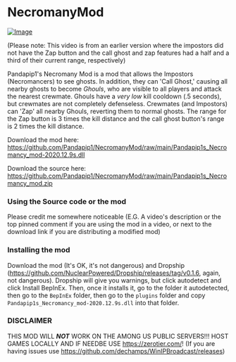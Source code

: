 # NecromanyMod

[![Image](https://github.com/Pandapip1/NecromanyMod/blob/main/Necromancy%20Mod%20Demo%20(1).gif?raw=true "Necromany Mod Demo 1")](https://www.youtube.com/watch?v=2syzUGl2v-s)

(Please note: This video is from an earlier version where the impostors did not have the Zap button and the call ghost and zap features had a half and a third of their current range, respectively)

Pandapip1's Necromany Mod is a mod that allows the Impostors (Necromancers) to see ghosts. In addition, they can 'Call Ghost,' causing all nearby ghosts to become *Ghouls*, who are visible to all players and attack the nearest crewmate. Ghouls have a *very low* kill cooldown (.5 seconds), but crewmates are not completely defenseless. Crewmates (and Impostors) can 'Zap' all nearby Ghouls, reverting them to normal ghosts. The range for the Zap button is 3 times the kill distance and the call ghost button's range is 2 times the kill distance.

Download the mod here: https://github.com/Pandapip1/NecromanyMod/raw/main/Pandapip1s_Necromancy_mod-2020.12.9s.dll

Download the source here: https://github.com/Pandapip1/NecromanyMod/raw/main/Pandapip1s_Necromancy_mod.zip

### Using the Source code or the mod

Please credit me somewhere noticeable (E.G. A video's description or the top pinned comment if you are using the mod in a video, or next to the download link if you are distributing a modified mod)

### Installing the mod

Download the mod (It's OK, it's not dangerous) and Dropship (https://github.com/NuclearPowered/Dropship/releases/tag/v0.1.6, again, not dangerous). Dropship will give you warnings, but click autodetect and click Install BepInEx. Then, once it installs it, go to the folder it autodetected, then go to the `BepInEx` folder, then go to the `plugins` folder and copy `Pandapip1s_Necromancy_mod-2020.12.9s.dll` into that folder.

### DISCLAIMER

THIS MOD WILL ***NOT*** WORK ON THE AMONG US PUBLIC SERVERS!!! HOST GAMES LOCALLY AND IF NEEDBE USE https://zerotier.com/! (If you are having issues use https://github.com/dechamps/WinIPBroadcast/releases)
